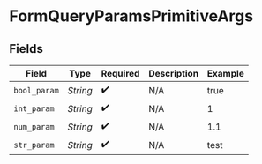 # FormQueryParamsPrimitiveArgs


## Fields

| Field              | Type               | Required           | Description        | Example            |
| ------------------ | ------------------ | ------------------ | ------------------ | ------------------ |
| `bool_param`       | *String*           | :heavy_check_mark: | N/A                | true               |
| `int_param`        | *String*           | :heavy_check_mark: | N/A                | 1                  |
| `num_param`        | *String*           | :heavy_check_mark: | N/A                | 1.1                |
| `str_param`        | *String*           | :heavy_check_mark: | N/A                | test               |